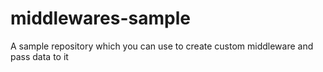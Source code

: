 # middlewares-sample
A sample repository which you can use to create custom middleware and pass data to it
